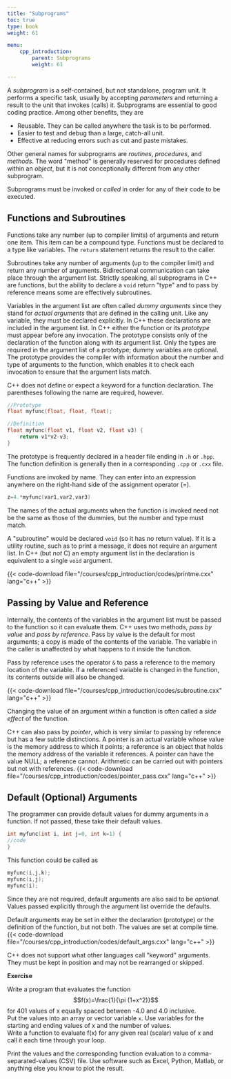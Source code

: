 ```yaml
---
title: "Subprograms"
toc: true
type: book
weight: 61

menu:
    cpp_introduction:
        parent: Subprograms
        weight: 61

---
```


A _subprogram_ is a self-contained, but not standalone, program unit.  It performs a specific task, usually by accepting _parameters_ and returning a result to the unit that invokes (calls) it.
Subprograms are essential to good coding practice.  Among other benefits, they are
  * Reusable.  They can be called anywhere the task is to be performed.
  * Easier to test and debug than a large, catch-all unit.
  * Effective at reducing errors such as cut and paste mistakes.

Other general names for subprograms are _routines_, _procedures_, and _methods_. The word "method" is generally reserved for procedures defined within an _object_, but it is not conceptionally different from any other subprogram. 

Subprograms must be invoked or _called_ in order for any of their code to be executed.  

## Functions and Subroutines

Functions take any number (up to compiler limits) of arguments and return one item.  This item can be a compound type.
Functions must be declared to a type like variables.  The `return` statement returns the result to the caller.

Subroutines take any number of arguments (up to the compiler limit) and return any number of arguments.  Bidirectional communication can take place through the argument list.
Strictly speaking, all subprograms in C++ are functions, but the ability to declare a `void` return "type" and to pass by reference means some are effectively subroutines. 

Variables in the argument list are often called _dummy arguments_ since they stand for _actual arguments_ that are defined in the calling unit.
Like any variable, they must be declared explicitly.  In C++ these declarations are included in the argument list.
In C++ either the function or its _prototype_ must appear before any invocation.
The prototype consists only of the declaration of the function along with its argument list.  Only the types are required in the argument list of a prototype; dummy variables are optional.  The prototype provides the compiler with information about the number and type of arguments to the function, which enables it to check each invocation to ensure that the argument lists match.

C++ does not define or expect a keyword for a function declaration. The parentheses following the name are required, however.

```c++
//Prototype
float myfunc(float, float, float);

//Definition
float myfunc(float v1, float v2, float v3) {
    return v1*v2-v3;
}
```
The prototype is frequently declared in a header file ending in `.h` or `.hpp`. The function definition is generally then in a corresponding `.cpp` or `.cxx` file. 

Functions are invoked by name.  They can enter into an expression anywhere on the right-hand side of the assignment operator (=).
```c++
z=4.*myfunc(var1,var2,var3)
```
The names of the actual arguments when the function is invoked need not be the same as those of the dummies, but the number and type must match.

A "subroutine" would be declared `void` (so it has no return value).  If it is a utility routine, such as to print a message, it does not require an argument list.  In C++ (but _not_ C) an empty argument list in the declaration is equivalent to a single `void` argument.

{{< code-download file="/courses/cpp_introduction/codes/printme.cxx" lang="c++" >}}

## Passing by Value and Reference

Internally, the contents of the variables in the argument list must be passed to the function so it can evaluate them.  C++ uses two methods, _pass by value_ and _pass by reference_.  Pass by value is the default for most arguments; a copy is made of the contents of the variable.  The variable in the caller is unaffected by what happens to it inside the function.  

Pass by reference uses the operator `&` to pass a reference to the memory location of the variable.  If a referenced variable is changed in the function, its contents outside will also be changed.

{{< code-download file="/courses/cpp_introduction/codes/subroutine.cxx" lang="c++" >}}

Changing the value of an argument within a function is often called a _side effect_ of the function.  

C++ can also pass by _pointer_, which is very similar to passing by reference but has a few subtle distinctions.  A pointer is an actual variable whose value is the memory address to which it points; a reference is an object that holds the memory address of the variable it references.  A pointer can have the value NULL; a reference cannot.  Arithmetic can be carried out with pointers but not with references.
{{< code-download file="/courses/cpp_introduction/codes/pointer_pass.cxx" lang="c++" >}}

## Default (Optional) Arguments

The programmer can provide default values for dummy arguments in a function.  If not passed, these take their default values.

```c++
int myfunc(int i, int j=0, int k=1) {
//code
}
```
This function could be called as
```c++
myfunc(i,j,k);
myfunc(i,j);
myfunc(i);
```
Since they are not required, default arguments are also said to be _optional_.  Values passed explicitly through the argument list override the defaults.

Default arguments may be set in either the declaration (prototype) or the definition of the function, but not both.  The values are set at compile time.
{{< code-download file="/courses/cpp_introduction/codes/default_args.cxx" lang="c++" >}}

C++ does not support what other languages call "keyword" arguments. They must be kept in position and may not be rearranged or skipped.

**Exercise**

Write a program that evaluates the function
$$f(x)=\frac{1}{\pi (1+x^2)}$$
for 401 values of x equally spaced between -4.0 and 4.0 inclusive.  
Put the values into an array or vector variable `x`.  Use variables for the starting and ending values of x and the number of values.  
Write a function to evaluate f(x) for any given real (scalar) value of x and call it each time through your loop.

Print the values and the corresponding function evaluation to a comma-separated-values (CSV) file.  Use software such as Excel, Python, Matlab, or anything else you know to plot the result.
